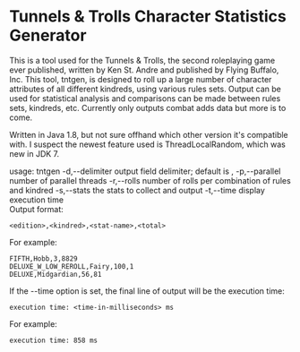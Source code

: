 # Tunnels & Trolls Character Statistics Generator
This is a tool used for the Tunnels & Trolls, the second roleplaying game ever published, written by Ken St. Andre and published by Flying Buffalo, Inc. This tool, tntgen, is designed to roll up a large number of character attributes of all different kindreds, using various rules sets. Output can be used for statistical analysis and comparisons can be made between rules sets, kindreds, etc. Currently only outputs combat adds data but more is to come.  
  
  
Written in Java 1.8, but not sure offhand which other version it's compatible with. I suspect the newest feature used is ThreadLocalRandom, which was new in JDK 7.  
  
usage: tntgen
 -d,--delimiter <arg>   output field delimiter; default is ,
 -p,--parallel <arg>    number of parallel threads
 -r,--rolls <arg>       number of rolls per combination of rules and
                        kindred
 -s,--stats <arg>       the stats to collect and output
 -t,--time              display execution time  
Output format:  
```
<edition>,<kindred>,<stat-name>,<total>  
```
  
For example:  
```
FIFTH,Hobb,3,8829
DELUXE_W_LOW_REROLL,Fairy,100,1
DELUXE,Midgardian,56,81
```

If the --time option is set, the final line of output will be the execution time:
```
execution time: <time-in-milliseconds> ms
```

For example:
```
execution time: 858 ms
```
